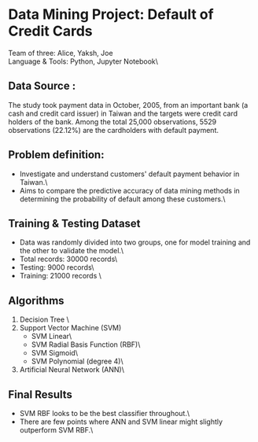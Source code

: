 # Data Mining Project: Default of Credit Cards
Team of three: Alice, Yaksh, Joe \
Language & Tools: Python, Jupyter Notebook\
## Data Source : 
The study took payment data in October, 2005, from an important bank (a cash and credit card issuer) in Taiwan and the targets were credit card holders of the bank. Among the total 25,000 observations, 5529 observations (22.12%) are the cardholders with default payment.
## Problem definition:
- Investigate and understand customers' default payment behavior in Taiwan.\
- Aims to compare the predictive accuracy of  data mining methods in determining the probability of default among these customers.\
## Training & Testing Dataset
- Data was randomly divided into two groups, one for model training and the other to validate the model.\
- Total records: 30000  records\
- Testing: 9000 records\
- Training: 21000 records \
## Algorithms
1. Decision Tree \
2. Support Vector Machine (SVM)
   - SVM Linear\
   - SVM Radial Basis Function (RBF)\
   - SVM Sigmoid\
   - SVM Polynomial (degree 4)\
3. Artificial Neural Network (ANN)\
## Final Results
- SVM RBF looks to be the best classifier throughout.\
- There are few points where ANN and SVM linear might slightly outperform SVM RBF.\







